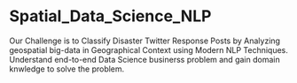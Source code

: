 # Spatial_Data_Science_NLP

Our Challenge is to Classify Disaster Twitter Response Posts by Analyzing geospatial big-data in Geographical Context using Modern NLP Techniques.
 Understand end-to-end Data Science businerss problem and gain domain knwledge to solve the problem.
